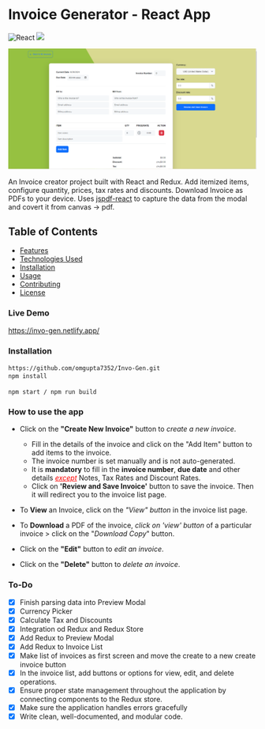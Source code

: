 # Invoice Generator - React App
![React](https://img.shields.io/badge/react-%2320232a.svg?style=for-the-badge&logo=react&logoColor=%2361DAFB) 
![](https://img.shields.io/badge/bootstrap-%23563D7C.svg?style=for-the-badge&logo=bootstrap&logoColor=white)

![invo-gen](invo.png)


An Invoice creator project built with React and Redux. Add itemized items, configure quantity, prices, tax rates and discounts. Download Invoice as PDFs to your device. Uses [jspdf-react](https://www.npmjs.com/package/jspdf-react) to capture the data from the modal and covert it from canvas -> pdf.

## Table of Contents

- [Features](#features)
- [Technologies Used](#technologies-used)
- [Installation](#installation)
- [Usage](#usage)
- [Contributing](#contributing)
- [License](#license)

### Live Demo
https://invo-gen.netlify.app/
### Installation

```
https://github.com/omgupta7352/Invo-Gen.git
npm install

npm start / npm run build
```

### How to use the app
- Click on the **"Create New Invoice"** button to *create a new invoice*.
    - Fill in the details of the invoice and click on the "Add Item" button to add items to the invoice.
    - The invoice number is set manually and is not auto-generated.
    - It is **mandatory** to fill in the **invoice number**, **due date** and other details <font color='red'><u>*except*</u></font> Notes, Tax Rates and Discount Rates.
    - Click on **'Review and Save Invoice'** button to save the invoice. Then it will redirect you to the invoice list page.

- To **View** an Invoice, click on the *"View" button* in the invoice list page.
- To **Download** a PDF of the invoice, *click on 'view' button* of a particular invoice > click on the "*Download Copy*" button.
- Click on the **"Edit"** button to *edit an invoice*.
- Click on the **"Delete"** button to *delete an invoice*.

### To-Do
- [x] Finish parsing data into Preview Modal
- [x] Currency Picker
- [x] Calculate Tax and Discounts
- [x] Integration od Redux and Redux Store
- [x] Add Redux to Preview Modal
- [x] Add Redux to Invoice List
- [x] Make list of invoices as first screen and move the create to a new create invoice button
- [x] In the invoice list, add buttons or options for view, edit, and delete operations.
- [x] Ensure proper state management throughout the application by connecting components to the Redux store.
- [x] Make sure the application handles errors gracefully
- [x] Write clean, well-documented, and modular code.
